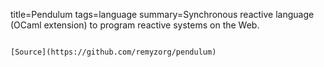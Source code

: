title=Pendulum
tags=language
summary=Synchronous reactive language (OCaml extension) to program reactive systems on the Web.
~~~~~~

[Source](https://github.com/remyzorg/pendulum)
